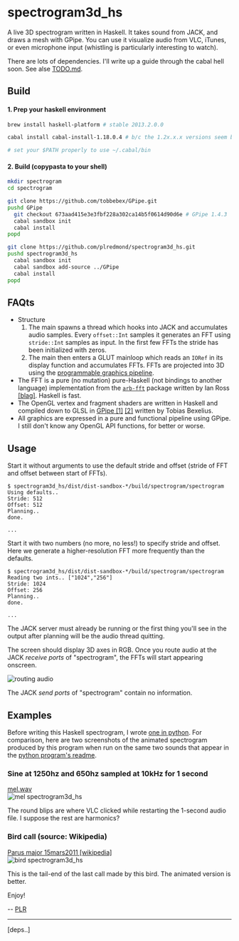 # spectrogram3d_hs

A live 3D spectrogram written in Haskell. It takes sound from JACK, and draws a mesh with GPipe. You can use it visualize audio from VLC, iTunes, or even microphone input (whistling is particularly interesting to watch).

There are lots of dependencies. I'll write up a guide through the cabal hell soon. See alse [TODO.md](https://github.com/plredmond/spectogram3d_hs/blob/master/TODO.md).

## Build

#### 1. Prep your haskell environment

```sh
brew install haskell-platform # stable 2013.2.0.0

cabal install cabal-install-1.18.0.4 # b/c the 1.2x.x.x versions seem borked

# set your $PATH properly to use ~/.cabal/bin
```

#### 2. Build (copypasta to your shell)

```sh
mkdir spectrogram
cd spectrogram

git clone https://github.com/tobbebex/GPipe.git
pushd GPipe
  git checkout 673aad415e3e3fbf228a302ca14b5f0614d90d6e # GPipe 1.4.3
  cabal sandbox init
  cabal install
popd

git clone https://github.com/plredmond/spectrogram3d_hs.git
pushd spectrogram3d_hs
  cabal sandbox init
  cabal sandbox add-source ../GPipe
  cabal install
popd
```

## FAQts

* Structure
  1. The main spawns a thread which hooks into JACK and accumulates audio samples. Every `offset::Int` samples it generates an FFT using `stride::Int` samples as input. In the first few FFTs the stride has been initialized with zeros.
  2. The main then enters a GLUT mainloop which reads an `IORef` in its display function and accumulates FFTs. FFTs are projected into 3D using the [programmable graphics pipeline](http://www.arcsynthesis.org/gltut/).
* The FFT is a pure (no mutation) pure-Haskell (not bindings to another language) implementation from the [`arb-fft`](http://hackage.haskell.org/package/arb-fft) package written by Ian Ross [[blag]](http://www.skybluetrades.net/haskell-fft-index.html). Haskell is fast.
* The OpenGL vertex and fragment shaders are written in Haskell and compiled down to GLSL in [GPipe [1]](https://github.com/tobbebex/GPipe) [[2]](http://hackage.haskell.org/package/GPipe) written by Tobias Bexelius.
* All graphics are expressed in a pure and functional pipeline using GPipe. I still don't know any OpenGL API functions, for better or worse.

## Usage

Start it without arguments to use the default stride and offset (stride of FFT and offset between start of FFTs).

```
$ spectrogram3d_hs/dist/dist-sandbox-*/build/spectrogram/spectrogram
Using defaults..
Stride: 512
Offset: 512
Planning..
done.

...
```

Start it with two numbers (no more, no less!) to specify stride and offset. Here we generate a higher-resolution FFT more frequently than the defaults.

```
$ spectrogram3d_hs/dist/dist-sandbox-*/build/spectrogram/spectrogram
Reading two ints.. ["1024","256"]
Stride: 1024
Offset: 256
Planning..
done.

...
```

The JACK server must already be running or the first thing you'll see in the output after planning will be the audio thread quitting.

The screen should display 3D axes in RGB. Once you route audio at the JACK *receive ports* of "spectrogram", the FFTs will start appearing onscreen.

![routing audio](https://raw.github.com/plredmond/spectogram3d_hs/master/examples/jackpilot.png)

The JACK *send ports* of "spectrogram" contain no information.

## Examples

Before writing this Haskell spectrogram, I wrote [one in python](https://github.com/plredmond/spectrogrampy). For comparison, here are two screenshots of the animated spectrogram produced by this program when run on the same two sounds that appear in the [python program's readme](https://github.com/plredmond/spectrogrampy/blob/master/README.md).

### Sine at 1250hz and 650hz sampled at 10kHz for 1 second

[mel.wav](https://raw.github.com/plredmond/spectrogrampy/master/examples/mel.wav)  
![mel spectrogram3d_hs](https://raw.github.com/plredmond/spectogram3d_hs/master/examples/mel.png)

The round blips are where VLC clicked while restarting the 1-second audio file. I suppose the rest are harmonics?

### Bird call (source: Wikipedia)

[Parus major 15mars2011 [wikipedia]](http://en.wikipedia.org/wiki/File:Parus_major_15mars2011.ogg)  
![bird spectrogram3d_hs](https://raw.github.com/plredmond/spectogram3d_hs/master/examples/bird.png)

This is the tail-end of the last call made by this bird. The animated version is better.

Enjoy!

-- [PLR](http://f06mote.com)

---

[deps..]
